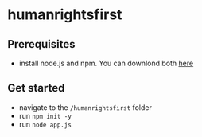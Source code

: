 # humanrightsfirst

## Prerequisites
* install node.js and npm. You can downlond both [here](https://www.npmjs.com/get-npm)

## Get started
* navigate to the `/humanrightsfirst` folder
* run `npm init -y`
* run `node app.js`
